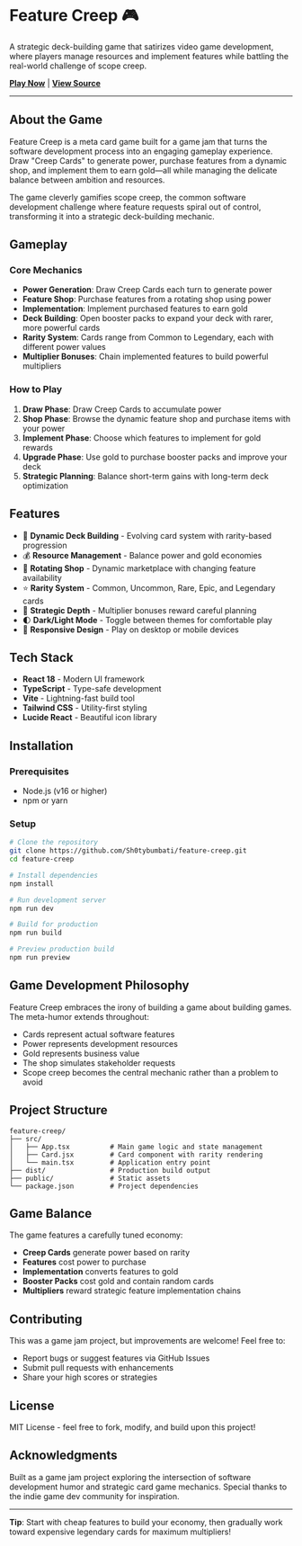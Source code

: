 # Feature Creep 🎮

A strategic deck-building game that satirizes video game development, where players manage resources and implement features while battling the real-world challenge of scope creep.

**[Play Now](https://sh0tybumbati.github.io/feature-creep/)** | **[View Source](https://github.com/Sh0tybumbati/feature-creep)**

---

## About the Game

Feature Creep is a meta card game built for a game jam that turns the software development process into an engaging gameplay experience. Draw "Creep Cards" to generate power, purchase features from a dynamic shop, and implement them to earn gold—all while managing the delicate balance between ambition and resources.

The game cleverly gamifies scope creep, the common software development challenge where feature requests spiral out of control, transforming it into a strategic deck-building mechanic.

## Gameplay

### Core Mechanics

- **Power Generation**: Draw Creep Cards each turn to generate power
- **Feature Shop**: Purchase features from a rotating shop using power
- **Implementation**: Implement purchased features to earn gold
- **Deck Building**: Open booster packs to expand your deck with rarer, more powerful cards
- **Rarity System**: Cards range from Common to Legendary, each with different power values
- **Multiplier Bonuses**: Chain implemented features to build powerful multipliers

### How to Play

1. **Draw Phase**: Draw Creep Cards to accumulate power
2. **Shop Phase**: Browse the dynamic feature shop and purchase items with your power
3. **Implement Phase**: Choose which features to implement for gold rewards
4. **Upgrade Phase**: Use gold to purchase booster packs and improve your deck
5. **Strategic Planning**: Balance short-term gains with long-term deck optimization

## Features

- 🎴 **Dynamic Deck Building** - Evolving card system with rarity-based progression
- 💰 **Resource Management** - Balance power and gold economies
- 🛒 **Rotating Shop** - Dynamic marketplace with changing feature availability
- ⭐ **Rarity System** - Common, Uncommon, Rare, Epic, and Legendary cards
- 🎯 **Strategic Depth** - Multiplier bonuses reward careful planning
- 🌓 **Dark/Light Mode** - Toggle between themes for comfortable play
- 📱 **Responsive Design** - Play on desktop or mobile devices

## Tech Stack

- **React 18** - Modern UI framework
- **TypeScript** - Type-safe development
- **Vite** - Lightning-fast build tool
- **Tailwind CSS** - Utility-first styling
- **Lucide React** - Beautiful icon library

## Installation

### Prerequisites

- Node.js (v16 or higher)
- npm or yarn

### Setup

```bash
# Clone the repository
git clone https://github.com/Sh0tybumbati/feature-creep.git
cd feature-creep

# Install dependencies
npm install

# Run development server
npm run dev

# Build for production
npm run build

# Preview production build
npm run preview
```

## Game Development Philosophy

Feature Creep embraces the irony of building a game about building games. The meta-humor extends throughout:

- Cards represent actual software features
- Power represents development resources
- Gold represents business value
- The shop simulates stakeholder requests
- Scope creep becomes the central mechanic rather than a problem to avoid

## Project Structure

```
feature-creep/
├── src/
│   ├── App.tsx          # Main game logic and state management
│   ├── Card.jsx         # Card component with rarity rendering
│   └── main.tsx         # Application entry point
├── dist/                # Production build output
├── public/              # Static assets
└── package.json         # Project dependencies
```

## Game Balance

The game features a carefully tuned economy:

- **Creep Cards** generate power based on rarity
- **Features** cost power to purchase
- **Implementation** converts features to gold
- **Booster Packs** cost gold and contain random cards
- **Multipliers** reward strategic feature implementation chains

## Contributing

This was a game jam project, but improvements are welcome! Feel free to:

- Report bugs or suggest features via GitHub Issues
- Submit pull requests with enhancements
- Share your high scores or strategies

## License

MIT License - feel free to fork, modify, and build upon this project!

## Acknowledgments

Built as a game jam project exploring the intersection of software development humor and strategic card game mechanics. Special thanks to the indie game dev community for inspiration.

---

**Tip**: Start with cheap features to build your economy, then gradually work toward expensive legendary cards for maximum multipliers!
